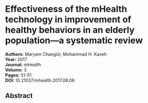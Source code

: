# Effectiveness of the mHealth technology in improvement of healthy behaviors in an elderly population—a systematic review

**Authors:** Maryam Changizi, Mohammad H. Kaveh  
**Year:** 2017  
**Journal:** mHealth  
**Volume:** 3  
**Pages:** 51-51  
**DOI:** 10.21037/mhealth.2017.08.06  

## Abstract


